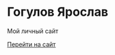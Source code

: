 # Гогулов Ярослав
Мой личный сайт

[Перейти на сайт](https://flame4ost.github.io/MyWebSite "Моя готовая страница")
